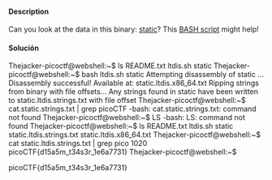 #### Description

Can you look at the data in this binary: [static](https://mercury.picoctf.net/static/bc72945175d643626d6ea9a689672dbd/static)? This [BASH script](https://mercury.picoctf.net/static/bc72945175d643626d6ea9a689672dbd/ltdis.sh) might help!

#### Solución 
Thejacker-picoctf@webshell:~$ ls
README.txt  ltdis.sh  static
Thejacker-picoctf@webshell:~$ bash ltdis.sh static
Attempting disassembly of static ...
Disassembly successful! Available at: static.ltdis.x86_64.txt
Ripping strings from binary with file offsets...
Any strings found in static have been written to static.ltdis.strings.txt with file offset
Thejacker-picoctf@webshell:~$ cat.static.strings.txt | grep picoCTF 
-bash: cat.static.strings.txt: command not found
Thejacker-picoctf@webshell:~$ LS
-bash: LS: command not found
Thejacker-picoctf@webshell:~$ ls
README.txt  ltdis.sh  static  static.ltdis.strings.txt  static.ltdis.x86_64.txt
Thejacker-picoctf@webshell:~$ cat static.ltdis.strings.txt | grep pico
   1020 picoCTF{d15a5m_t34s3r_1e6a7731}
Thejacker-picoctf@webshell:~$ 


picoCTF{d15a5m_t34s3r_1e6a7731}